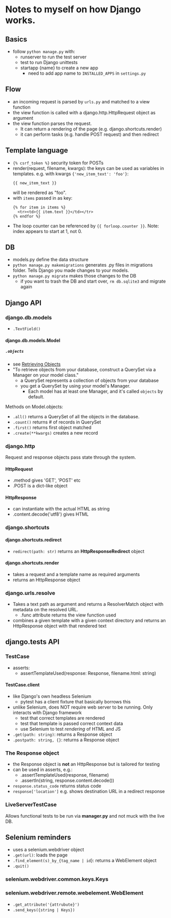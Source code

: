 # Notes to myself on how Django works.

## Basics

- follow `python manage.py` with:
  - runserver to run the test server
  - test to run Django unittests
  - startapp {name} to create a new app
    - need to add app name to `INSTALLED_APPS` in `settings.py`
## Flow

- an incoming request is parsed by `urls.py`
  and matched to a view function
- the view function is called with a 
  django.http.HttpRequest object as argument
- the view function parses the request.
  - It can return a rendering of the page 
    (e.g. django.shortcuts.render)
  - it can perform tasks 
    (e.g. handle POST request)
    and then redirect

## Template language

- `{% csrf_token %}` security token for POSTs
- render(request, filename, kwargs): the keys can be used as variables in templates.
e.g. with kwargs `{'new_item_text': 'foo'}`:
  ```jinja2
  {{ new_item_text }} 
  ```
  will be rendered as "foo".
- with `items` passed in as key:
  ```jinja2
  {% for item in items %}
    <tr><td>{{ item.text }}</td></tr>
  {% endfor %}
  ```
- The loop counter can be referenced by `{{ forloop.counter }}`. 
  Note: index appears to start at 1, not 0.
## DB

- models.py define the data structure
- `python manage.py makemigrations` generates .py files in migrations folder.
  Tells Django you made changes to your models.
- `python manage.py migrate` makes those changes to the DB
  - if you want to trash the DB and start over,
  `rm db.sqlite3` and migrate again
  
## Django API

### django.db.models

- `.TextField()`

#### django.db.models.Model

##### `.objects`

- see [Retrieving Objects](https://docs.djangoproject.com/en/3.0/topics/db/queries/#retrieving-objects)
- "To retrieve objects from your database, construct a QuerySet via a Manager on your model class."
  - a QuerySet represents a collection of objects from your database
  - you get a QuerySet by using your model's Manager.
    - Each model has at least one Manager, and it's called `objects` by default.

Methods on Model.objects:
- `.all()` returns a QuerySet of all the objects in the database.
- `.count()` returns # of records in QuerySet
- `.first()` returns first object matched
- `.create(**kwargs)` creates a new record

### django.http

Request and response objects pass state through the system.

#### HttpRequest

- .method gives 'GET', 'POST' etc
- .POST is a dict-like object

#### HttpResponse

- can instantiate with the actual HTML as string
- .content.decode('utf8') gives HTML

### django.shortcuts

#### django.shortcuts.redirect

- `redirect(path: str)` returns an **HttpResponseRedirect** object

#### django.shortcuts.render

- takes a request and a template name as required arguments
- returns an HttpResponse object

### django.urls.resolve

- Takes a text path as argument 
  and returns a ResolverMatch object with metadata on the resolved URL.
  - .func attribute returns the view function used 
- combines a given template with a given context directory
  and returns an HttpResponse object with that
  rendered text

## django.tests API

### TestCase

- asserts:
  - assertTemplateUsed(response: Response, filename.html: string)

#### TestCase.client

- like Django's own headless Selenium
  - pytest has a client fixture that basically borrows this
- unlike Selenium, does NOT require web server to be running.
  Only interacts with Django framework
  - test that correct templates are rendered
  - test that template is passed correct context data
  - use Selenium to test *rendering* of HTML and JS
- `.get(path: string)`: returns a Response object
- `.postpath: string, {}`: returns a Response object
  
### The Response object

- the Response object is **not** an HttpResponse but is tailored for testing
- can be used in asserts, e.g.: 
  - .assertTemplateUsed(response, filename)
  - .assertIn(string, response.content.decode())
- `response.status_code` returns status code
- `response['location']` e.g. shows destination URL in a redirect response

### LiveServerTestCase

Allows functional tests to be run via **manager.py**
and not muck with the live DB.

## Selenium reminders

- uses a selenium.webdriver object
- `.get(url)`: loads the page
- `.find_element(s)_by_{tag_name | id`}:
returns a WebElement object
- `.quit()`

### selenium.webdriver.common.keys.Keys

### selenium.webdriver.remote.webelement.WebElement

- `.get_attribute('{attrubute}')`
- `.send_keys({string | Keys})`